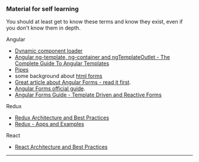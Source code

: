 
### Material for self learning
You should at least get to know these terms and know they exist,
even if you don't know them in depth.


Angular
- [Dynamic component loader](https://angular.io/guide/dynamic-component-loader)
- [Angular ng-template, ng-container and ngTemplateOutlet - The Complete Guide To Angular Templates](https://blog.angular-university.io/angular-ng-template-ng-container-ngtemplateoutlet/)
- [Pipes](https://angular.io/guide/pipes)
- some background about [html forms](https://stackoverflow.com/questions/31066693/what-is-the-purpose-of-the-html-form-tag)
- [Great article about Angular Forms - read it first](http://blog.ng-book.com/the-ultimate-guide-to-forms-in-angular-2/).
- [Angular Forms official guide](https://angular.io/guide/user-input).
- [Angular Forms Guide - Template Driven and Reactive Forms](https://blog.angular-university.io/introduction-to-angular-2-forms-template-driven-vs-model-driven/)


Redux
- [Redux Architecture and Best Practices](https://github.com/markerikson/react-redux-links/blob/master/redux-architecture.md)
- [Redux - Apps and Examples](https://github.com/markerikson/redux-ecosystem-links/blob/master/apps-and-examples.md)

React
- [React Architecture and Best Practices](https://github.com/markerikson/react-redux-links/blob/master/react-architecture.md)

----------